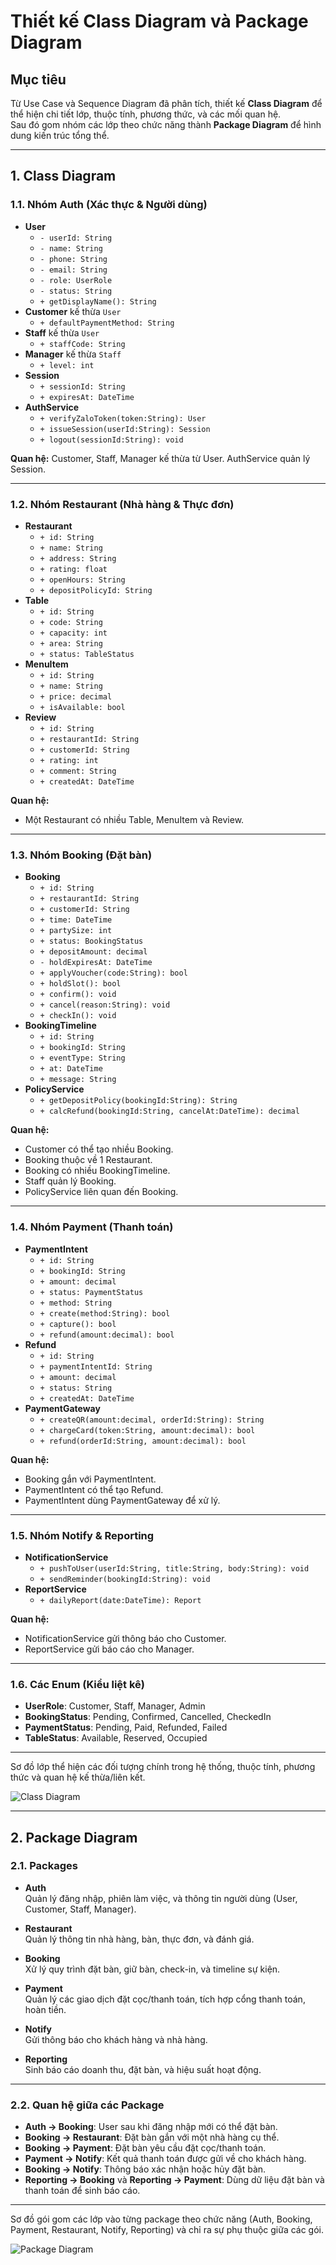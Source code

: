 # Thiết kế Class Diagram và Package Diagram

## Mục tiêu

Từ Use Case và Sequence Diagram đã phân tích, thiết kế **Class Diagram** để thể hiện chi tiết lớp, thuộc tính, phương thức, và các mối quan hệ.  
Sau đó gom nhóm các lớp theo chức năng thành **Package Diagram** để hình dung kiến trúc tổng thể.

---

## 1. Class Diagram

### 1.1. Nhóm Auth (Xác thực & Người dùng)

- **User**
  - `- userId: String`
  - `- name: String`
  - `- phone: String`
  - `- email: String`
  - `- role: UserRole`
  - `- status: String`
  - `+ getDisplayName(): String`
- **Customer** kế thừa `User`
  - `+ defaultPaymentMethod: String`
- **Staff** kế thừa `User`
  - `+ staffCode: String`
- **Manager** kế thừa `Staff`
  - `+ level: int`
- **Session**
  - `+ sessionId: String`
  - `+ expiresAt: DateTime`
- **AuthService**
  - `+ verifyZaloToken(token:String): User`
  - `+ issueSession(userId:String): Session`
  - `+ logout(sessionId:String): void`

**Quan hệ:** Customer, Staff, Manager kế thừa từ User. AuthService quản lý Session.

---

### 1.2. Nhóm Restaurant (Nhà hàng & Thực đơn)

- **Restaurant**
  - `+ id: String`
  - `+ name: String`
  - `+ address: String`
  - `+ rating: float`
  - `+ openHours: String`
  - `+ depositPolicyId: String`
- **Table**
  - `+ id: String`
  - `+ code: String`
  - `+ capacity: int`
  - `+ area: String`
  - `+ status: TableStatus`
- **MenuItem**
  - `+ id: String`
  - `+ name: String`
  - `+ price: decimal`
  - `+ isAvailable: bool`
- **Review**
  - `+ id: String`
  - `+ restaurantId: String`
  - `+ customerId: String`
  - `+ rating: int`
  - `+ comment: String`
  - `+ createdAt: DateTime`

**Quan hệ:**

- Một Restaurant có nhiều Table, MenuItem và Review.

---

### 1.3. Nhóm Booking (Đặt bàn)

- **Booking**
  - `+ id: String`
  - `+ restaurantId: String`
  - `+ customerId: String`
  - `+ time: DateTime`
  - `+ partySize: int`
  - `+ status: BookingStatus`
  - `+ depositAmount: decimal`
  - `- holdExpiresAt: DateTime`
  - `+ applyVoucher(code:String): bool`
  - `+ holdSlot(): bool`
  - `+ confirm(): void`
  - `+ cancel(reason:String): void`
  - `+ checkIn(): void`
- **BookingTimeline**
  - `+ id: String`
  - `+ bookingId: String`
  - `+ eventType: String`
  - `+ at: DateTime`
  - `+ message: String`
- **PolicyService**
  - `+ getDepositPolicy(bookingId:String): String`
  - `+ calcRefund(bookingId:String, cancelAt:DateTime): decimal`

**Quan hệ:**

- Customer có thể tạo nhiều Booking.
- Booking thuộc về 1 Restaurant.
- Booking có nhiều BookingTimeline.
- Staff quản lý Booking.
- PolicyService liên quan đến Booking.

---

### 1.4. Nhóm Payment (Thanh toán)

- **PaymentIntent**
  - `+ id: String`
  - `+ bookingId: String`
  - `+ amount: decimal`
  - `+ status: PaymentStatus`
  - `+ method: String`
  - `+ create(method:String): bool`
  - `+ capture(): bool`
  - `+ refund(amount:decimal): bool`
- **Refund**
  - `+ id: String`
  - `+ paymentIntentId: String`
  - `+ amount: decimal`
  - `+ status: String`
  - `+ createdAt: DateTime`
- **PaymentGateway**
  - `+ createQR(amount:decimal, orderId:String): String`
  - `+ chargeCard(token:String, amount:decimal): bool`
  - `+ refund(orderId:String, amount:decimal): bool`

**Quan hệ:**

- Booking gắn với PaymentIntent.
- PaymentIntent có thể tạo Refund.
- PaymentIntent dùng PaymentGateway để xử lý.

---

### 1.5. Nhóm Notify & Reporting

- **NotificationService**
  - `+ pushToUser(userId:String, title:String, body:String): void`
  - `+ sendReminder(bookingId:String): void`
- **ReportService**
  - `+ dailyReport(date:DateTime): Report`

**Quan hệ:**

- NotificationService gửi thông báo cho Customer.
- ReportService gửi báo cáo cho Manager.

---

### 1.6. Các Enum (Kiểu liệt kê)

- **UserRole**: Customer, Staff, Manager, Admin
- **BookingStatus**: Pending, Confirmed, Cancelled, CheckedIn
- **PaymentStatus**: Pending, Paid, Refunded, Failed
- **TableStatus**: Available, Reserved, Occupied

---

Sơ đồ lớp thể hiện các đối tượng chính trong hệ thống, thuộc tính, phương thức và quan hệ kế thừa/liên kết.

![Class Diagram](lab06/Class-diagram.png)

---

## 2. Package Diagram

### 2.1. Packages

- **Auth**  
  Quản lý đăng nhập, phiên làm việc, và thông tin người dùng (User, Customer, Staff, Manager).

- **Restaurant**  
  Quản lý thông tin nhà hàng, bàn, thực đơn, và đánh giá.

- **Booking**  
  Xử lý quy trình đặt bàn, giữ bàn, check-in, và timeline sự kiện.

- **Payment**  
  Quản lý các giao dịch đặt cọc/thanh toán, tích hợp cổng thanh toán, hoàn tiền.

- **Notify**  
  Gửi thông báo cho khách hàng và nhà hàng.

- **Reporting**  
  Sinh báo cáo doanh thu, đặt bàn, và hiệu suất hoạt động.

---

### 2.2. Quan hệ giữa các Package

- **Auth → Booking**: User sau khi đăng nhập mới có thể đặt bàn.
- **Booking → Restaurant**: Đặt bàn gắn với một nhà hàng cụ thể.
- **Booking → Payment**: Đặt bàn yêu cầu đặt cọc/thanh toán.
- **Payment → Notify**: Kết quả thanh toán được gửi về cho khách hàng.
- **Booking → Notify**: Thông báo xác nhận hoặc hủy đặt bàn.
- **Reporting → Booking** và **Reporting → Payment**: Dùng dữ liệu đặt bàn và thanh toán để sinh báo cáo.

---

Sơ đồ gói gom các lớp vào từng package theo chức năng (Auth, Booking, Payment, Restaurant, Notify, Reporting) và chỉ ra sự phụ thuộc giữa các gói.

![Package Diagram](lab06/Package-diagram.png)
